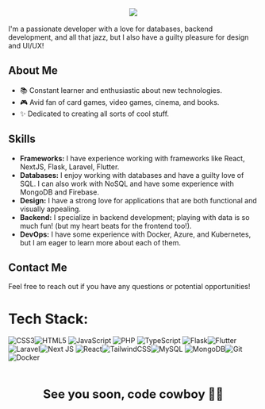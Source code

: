 <div align="center">
  <a href="https://git.io/typing-svg">
    <img src="https://readme-typing-svg.demolab.com?font=Roboto&weight=500&size=34&letterSpacing=1px;&pause=1000&color=07C538EE&center=true&vCenter=true&width=435&lines=%F0%9F%91%8B++Hey+%2C+I'm+Denis+!+">
  </a>
</div>

<br>
I'm a passionate developer with a love for databases, backend development, and all that jazz, but I also have a guilty pleasure for design and UI/UX!
<br>

## About Me
- 📚 Constant learner and enthusiastic about new technologies.
- 🎮 Avid fan of card games, video games, cinema, and books.
- ✨ Dedicated to creating all sorts of cool stuff.

## Skills
- **Frameworks:** I have experience working with frameworks like React, NextJS, Flask, Laravel, Flutter.
- **Databases:** I enjoy working with databases and have a guilty love of SQL. I can also work with NoSQL and have some experience with MongoDB and Firebase.
- **Design:** I have a strong love for applications that are both functional and visually appealing.
- **Backend:** I specialize in backend development; playing with data is so much fun! (but my heart beats for the frontend too!).
- **DevOps:** I have some experience with Docker, Azure, and Kubernetes, but I am eager to learn more about each of them.

## Contact Me
Feel free to reach out if you have any questions or potential opportunities!

# Tech Stack:
![CSS3](https://img.shields.io/badge/css3-%231572B6.svg?style=for-the-badge&logo=css3&logoColor=white)![HTML5](https://img.shields.io/badge/html5-%23E34F26.svg?style=for-the-badge&logo=html5&logoColor=white) ![JavaScript](https://img.shields.io/badge/javascript-%23323330.svg?style=for-the-badge&logo=javascript&logoColor=%23F7DF1E)
![PHP](https://img.shields.io/badge/php-%23777BB4.svg?style=for-the-badge&logo=php&logoColor=white)
 ![TypeScript](https://img.shields.io/badge/typescript-%23007ACC.svg?style=for-the-badge&logo=typescript&logoColor=white) ![Flask](https://img.shields.io/badge/flask-%23000.svg?style=for-the-badge&logo=flask&logoColor=white)![Flutter](https://img.shields.io/badge/Flutter-%2302569B.svg?style=for-the-badge&logo=Flutter&logoColor=white) ![Laravel](https://img.shields.io/badge/laravel-%23FF2D20.svg?style=for-the-badge&logo=laravel&logoColor=white)![Next JS](https://img.shields.io/badge/Next-black?style=for-the-badge&logo=next.js&logoColor=white) ![React](https://img.shields.io/badge/react-%2320232a.svg?style=for-the-badge&logo=react&logoColor=%2361DAFB)![TailwindCSS](https://img.shields.io/badge/tailwindcss-%2338B2AC.svg?style=for-the-badge&logo=tailwind-css&logoColor=white)![MySQL](https://img.shields.io/badge/mysql-4479A1.svg?style=for-the-badge&logo=mysql&logoColor=white) ![MongoDB](https://img.shields.io/badge/MongoDB-%234ea94b.svg?style=for-the-badge&logo=mongodb&logoColor=white)![Git](https://img.shields.io/badge/git-%23F05033.svg?style=for-the-badge&logo=git&logoColor=white) ![Docker](https://img.shields.io/badge/docker-%230db7ed.svg?style=for-the-badge&logo=docker&logoColor=white)

<br>
<p align="center" style="margin-top: 20px;">
  <strong style="font-size: 24px;">See you soon, code cowboy 🤠✨</strong>
</p>
